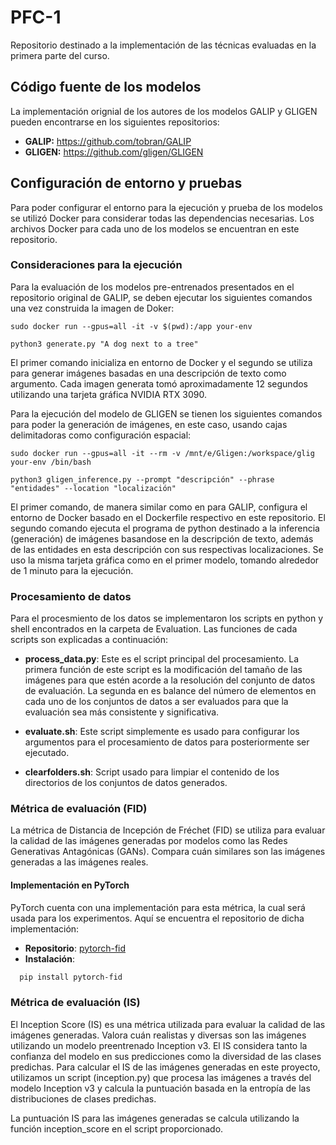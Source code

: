 # PFC-1
Repositorio destinado a la implementación de las técnicas evaluadas en la primera parte del curso. 
## Código fuente de los modelos
La implementación orignial de los autores de los modelos GALIP y GLIGEN pueden encontrarse en los siguientes repositorios:
- **GALIP:** https://github.com/tobran/GALIP
- **GLIGEN:** https://github.com/gligen/GLIGEN
## Configuración de entorno y pruebas
Para poder configurar el entorno para la ejecución y prueba de los modelos se utilizó Docker para considerar todas las dependencias necesarias. Los archivos Docker para cada uno de los modelos se encuentran en este repositorio.
### Consideraciones para la ejecución
Para la evaluación de los modelos pre-entrenados presentados en el repositorio original de GALIP, se deben ejecutar los siguientes comandos una vez construida la imagen de Doker:
```
sudo docker run --gpus=all -it -v $(pwd):/app your-env
```
```
python3 generate.py "A dog next to a tree"
```
El primer comando inicializa en entorno de Docker y el segundo se utiliza para generar imágenes basadas en una descripción de texto como argumento. Cada imagen generata tomó aproximadamente 12 segundos utilizando una tarjeta gráfica NVIDIA RTX 3090.

Para la ejecución del modelo de GLIGEN se tienen los siguientes comandos para poder la generación de imágenes, en este caso, usando cajas delimitadoras como configuración espacial:
```
sudo docker run --gpus=all -it --rm -v /mnt/e/Gligen:/workspace/glig your-env /bin/bash
```
```
python3 gligen_inference.py --prompt "descripción" --phrase "entidades" --location "localización"
```
El primer comando, de manera similar como en para GALIP, configura el entorno de Docker basado en el Dockerfile respectivo en este repositorio. El segundo comando ejecuta el programa de python destinado a la inferencia (generación) de imágenes basandose en la descripción de texto, además de las entidades en esta descripción con sus respectivas localizaciones. Se uso la misma tarjeta gráfica como en el primer modelo, tomando alrededor de 1 minuto para la ejecución.

### Procesamiento de datos

Para el procesmiento de los datos se implementaron los scripts en python y shell encontrados en la carpeta de Evaluation. Las funciones de cada scripts son explicadas a continuación:

- **process_data.py**: Este es el script principal del procesamiento. La primera función de este script es la modificación del tamaño de las imágenes para que estén acorde a la resolución del conjunto de datos de evaluación. La segunda en es balance del número de elementos en cada uno de los conjuntos de datos a ser evaluados para que la evaluación sea más consistente y significativa.

- **evaluate.sh**: Este script simplemente es usado para configurar los argumentos para el procesamiento de datos para posteriormente ser ejecutado.

- **clearfolders.sh**: Script usado para limpiar el contenido de los directorios de los conjuntos de datos generados.

### Métrica de evaluación (FID)

La métrica de Distancia de Incepción de Fréchet (FID) se utiliza para evaluar la calidad de las imágenes generadas por modelos como las Redes Generativas Antagónicas (GANs). Compara cuán similares son las imágenes generadas a las imágenes reales.

#### Implementación en PyTorch

PyTorch cuenta con una implementación para esta métrica, la cual será usada para los experimentos. Aquí se encuentra el repositorio de dicha implementación:

- **Repositorio**: [pytorch-fid](https://github.com/mseitzer/pytorch-fid)
- **Instalación**:

```sh
  pip install pytorch-fid
```

### Métrica de evaluación (IS)

El Inception Score (IS) es una métrica utilizada para evaluar la calidad de las imágenes generadas. Valora cuán realistas y diversas son las imágenes utilizando un modelo preentrenado Inception v3. El IS considera tanto la confianza del modelo en sus predicciones como la diversidad de las clases predichas. Para calcular el IS de las imágenes generadas en este proyecto, utilizamos un script (inception.py) que procesa las imágenes a través del modelo Inception v3 y calcula la puntuación basada en la entropía de las distribuciones de clases predichas.

La puntuación IS para las imágenes generadas se calcula utilizando la función inception_score en el script proporcionado.
